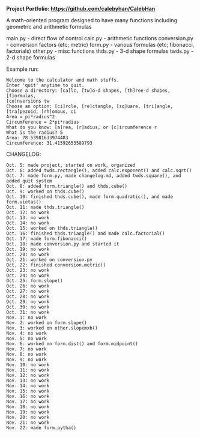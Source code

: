 **Project Portfolio: https://github.com/calebyhan/CalebHan**

A math-oriented program designed to have many functions including geometric and arithmetic formulas

main.py - direct flow of control
calc.py - arithmetic functions
conversion.py - conversion factors (etc; metric)
form.py - various formulas (etc; fibonacci, factorials)
other.py - misc functions
thds.py - 3-d shape formulas
twds.py - 2-d shape formulas

Example run:
```
Welcome to the calculator and math stuffs.
Enter 'quit' anytime to quit.
Choose a directory: [ca]lc, [tw]o-d shapes, [th]ree-d shapes, [f]ormulas, 
[co]nversions tw
Choose an option: [ci]rcle, [re]ctangle, [sq]uare, [tri]angle, [tra]pezoid, [rh]ombus, ci
Area = pi*radius^2
Circumference = 2*pi*radius
What do you know: [a]rea, [r]adius, or [c]ircumference r
What is the radius? 5
Area: 78.53981633974483
Circumference: 31.41592653589793
```

CHANGELOG:
```
Oct. 5: made project, started on work, organized
Oct. 6: added twds.rectangle(), added calc.exponent() and calc.sqrt()
Oct. 7: made form.py, made changelog.md, added twds.square(), and added quit system
Oct. 8: added form.triangle() and thds.cube()
Oct. 9: worked on thds.cube()
Oct. 10: finished thds.cube(), made form.quadratic(), and made form.vietas()
Oct. 11: made thds.triangle()
Oct. 12: no work
Oct. 13: no work
Oct. 14: no work
Oct. 15: worked on thds.triangle()
Oct. 16: finished thds.triangle() and made calc.factorial()
Oct. 17: made form.fibonacci()
Oct. 18: made conversion.py and started it
Oct. 19: no work
Oct. 20: no work
Oct. 21: worked on conversion.py
Oct. 22: finished conversion.metric()
Oct. 23: no work
Oct. 24: no work
Oct. 25: form.slope()
Oct. 26: no work
Oct. 27: no work
Oct. 28: no work
Oct. 29: no work
Oct. 30: no work
Oct. 31: no work
Nov. 1: no work
Nov. 2: worked on form.slope()
Nov. 3: worked on other.slopemxb()
Nov. 4: no work
Nov. 5: no work
Nov. 6: worked on form.dist() and form.midpoint()
Nov. 7: no work
Nov. 8: no work
Nov. 9: no work
Nov. 10: no work
Nov. 11: no work
Nov. 12: no work
Nov. 13: no work
Nov. 14: no work
Nov. 15: no work
Nov. 16: no work
Nov. 17: no work
Nov. 18: no work
Nov. 19: no work
Nov. 20: no work
Nov. 21: no work
Nov. 22: made form.pytha()
```
